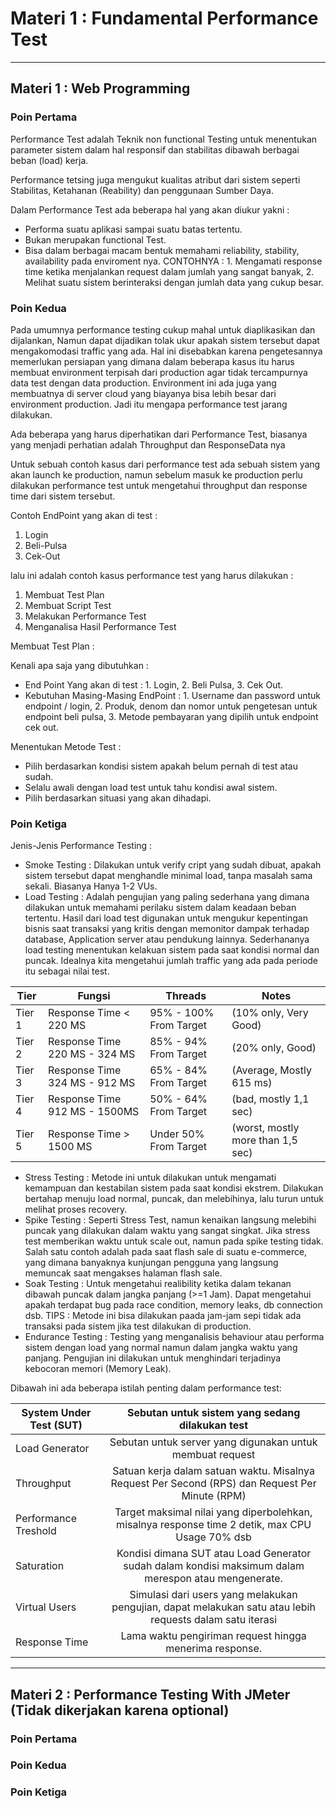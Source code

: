 # Materi 1 : Fundamental Performance Test

---

## Materi 1 : Web Programming

### Poin Pertama

Performance Test adalah Teknik non functional Testing untuk menentukan parameter sistem dalam hal responsif dan stabilitas dibawah berbagai beban (load) kerja.

Performance tetsing juga mengukut kualitas atribut dari sistem seperti Stabilitas, Ketahanan (Reability) dan penggunaan Sumber Daya.

Dalam Performance Test ada beberapa hal yang akan diukur yakni :

- Performa suatu aplikasi sampai suatu batas tertentu.
- Bukan merupakan functional Test.
- Bisa dalam berbagai macam bentuk memahami reliability, stability, availability pada enviroment nya. CONTOHNYA : 1. Mengamati response time ketika menjalankan request dalam jumlah yang sangat banyak, 2. Melihat suatu sistem berinteraksi dengan jumlah data yang cukup besar.


### Poin Kedua

Pada umumnya performance testing cukup mahal untuk diaplikasikan dan dijalankan, Namun dapat dijadikan tolak ukur apakah sistem tersebut dapat mengakomodasi traffic yang ada. Hal ini disebabkan karena pengetesannya memerlukan persiapan yang dimana dalam beberapa kasus itu harus membuat environment terpisah dari production agar tidak tercampurnya data test dengan data production. Environment ini ada juga yang membuatnya di server cloud yang biayanya bisa lebih besar dari environment production. Jadi itu mengapa performance test jarang dilakukan.

Ada beberapa yang harus diperhatikan dari Performance Test, biasanya yang menjadi perhatian adalah Throughput dan ResponseData nya

Untuk sebuah contoh kasus dari performance test ada sebuah sistem yang akan launch ke production, namun sebelum masuk ke production perlu dilakukan performance test untuk mengetahui throughput dan response time dari sistem tersebut.

Contoh EndPoint yang akan di test :
1. Login
2. Beli-Pulsa
3. Cek-Out

lalu ini adalah contoh kasus performance test yang harus dilakukan :
1. Membuat Test Plan
2. Membuat Script Test
3. Melakukan Performance Test
4. Menganalisa Hasil Performance Test

Membuat Test Plan :

Kenali apa saja yang dibutuhkan :

- End Point Yang akan di test : 1. Login, 2. Beli Pulsa, 3. Cek Out.
- Kebutuhan Masing-Masing EndPoint : 1. Username dan password untuk endpoint / login, 2. Produk, denom dan nomor untuk pengetesan untuk endpoint beli pulsa, 3. Metode pembayaran yang dipilih untuk endpoint cek out.

Menentukan Metode Test :

- Pilih berdasarkan kondisi sistem apakah belum pernah di test atau sudah.
- Selalu awali dengan load test untuk tahu kondisi awal sistem.
- Pilih berdasarkan situasi yang akan dihadapi.

### Poin Ketiga

Jenis-Jenis Performance Testing :

- Smoke Testing : Dilakukan untuk verify cript yang sudah dibuat, apakah sistem tersebut dapat menghandle minimal load, tanpa masalah sama sekali. Biasanya Hanya 1-2 VUs.
- Load Testing : Adalah pengujian yang paling sederhana yang dimana dilakukan untuk memahami perilaku sistem dalam keadaan beban tertentu. Hasil dari load test digunakan untuk mengukur kepentingan bisnis saat transaksi yang kritis dengan memonitor dampak terhadap database, Application server atau pendukung lainnya. Sederhananya load testing menentukan kelakuan sistem pada saat kondisi normal dan puncak. Idealnya kita mengetahui jumlah traffic yang ada pada periode itu sebagai nilai test.

| Tier   | Fungsi                        | Threads                | Notes                             |
|--------|-------------------------------|------------------------|-----------------------------------|
| Tier 1 | Response Time < 220 MS        | 95% - 100% From Target | (10% only, Very Good)             |
| Tier 2 | Response Time 220 MS - 324 MS | 85% - 94% From Target  | (20% only, Good)                  |
| Tier 3 | Response Time 324 MS - 912 MS | 65% - 84% From Target  | (Average, Mostly 615 ms)          |
| Tier 4 | Response Time 912 MS - 1500MS | 50% - 64% From Target  | (bad, mostly 1,1 sec)             |
| Tier 5 | Response Time > 1500 MS       | Under 50% From Target  | (worst, mostly more than 1,5 sec) |

- Stress Testing : Metode ini untuk dilakukan untuk mengamati kemampuan dan kestabilan sistem pada saat kondisi ekstrem. Dilakukan bertahap menuju load normal, puncak, dan melebihinya, lalu turun untuk melihat proses recovery.
- Spike Testing : Seperti Stress Test, namun kenaikan langsung melebihi puncak yang dilakukan dalam waktu yang sangat singkat. Jika stress test memberikan waktu untuk scale out, namun pada spike testing tidak. Salah satu contoh adalah pada saat flash sale di suatu e-commerce, yang dimana banyaknya kunjungan pengguna yang langsung memuncak saat mengakses halaman flash sale.
- Soak Testing : Untuk mengetahui realibility ketika dalam tekanan dibawah puncak dalam jangka panjang (>=1 Jam). Dapat mengetahui apakah terdapat bug pada race condition, memory leaks, db connection dsb. TIPS : Metode ini bisa dilakukan paada jam-jam sepi tidak ada transaksi pada sistem jika test dilakukan di production.
-  Endurance Testing : Testing yang menganalisis behaviour atau performa sistem dengan load yang normal namun dalam jangka waktu yang panjang. Pengujian ini dilakukan untuk menghindari terjadinya kebocoran memori (Memory Leak).

Dibawah ini ada beberapa istilah penting dalam performance test: 

| System Under Test (SUT) |                              Sebutan untuk sistem yang sedang dilakukan test                              | 
|-------------------------|:---------------------------------------------------------------------------------------------------------:|
| Load Generator          |                         Sebutan untuk server yang digunakan untuk membuat request                         |
| Throughput              |      Satuan kerja dalam satuan waktu. Misalnya Request Per Second (RPS) dan Request Per Minute (RPM)      |
| Performance Treshold    |      Target maksimal nilai yang diperbolehkan, misalnya response time 2 detik, max CPU Usage 70% dsb      |
| Saturation              |   Kondisi dimana SUT atau Load Generator sudah dalam kondisi maksimum dalam merespon atau mengenerate.    |
| Virtual Users           | Simulasi dari users yang melakukan pengujian, dapat melakukan satu atau lebih requests dalam satu iterasi |
| Response Time           |                          Lama waktu pengiriman request hingga menerima response.                          |


---

## Materi 2 : Performance Testing With JMeter (Tidak dikerjakan karena optional)

### Poin Pertama



### Poin Kedua



### Poin Ketiga

